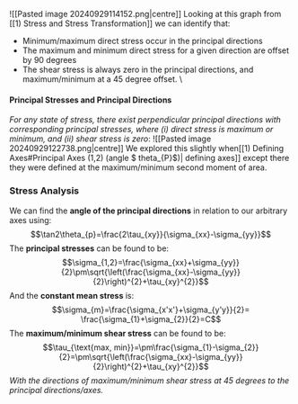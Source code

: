 ![[Pasted image 20240929114152.png|centre]]
Looking at this graph from [[1) Stress and Stress Transformation]] we can identify that:
- Minimum/maximum direct stress occur in the principal directions
- The maximum and minimum direct stress for a given direction are offset by 90 degrees
- The shear stress is always zero in the principal directions, and maximum/minimum at a 45 degree offset.
\
#### Principal Stresses and Principal Directions
*For any state of stress, there exist perpendicular principal directions with corresponding principal stresses, where (i) direct stress is maximum or minimum, and (ii) shear stress is zero*:
![[Pasted image 20240929122738.png|centre]]
We explored this slightly when[[1) Defining Axes#Principal Axes (1,2) (angle $ theta_{P}$)| defining axes]] except there they were defined at the maximum/minimum second moment of area.
### Stress Analysis
We can find the **angle of the principal directions** in relation to our arbitrary axes using:
$$\tan2\theta_{p}=\frac{2\tau_{xy}}{\sigma_{xx}-\sigma_{yy}}$$
The **principal stresses** can be found to be:
$$\sigma_{1,2}=\frac{\sigma_{xx}+\sigma_{yy}}{2}\pm\sqrt{\left(\frac{\sigma_{xx}-\sigma_{yy}}{2}\right)^{2}+\tau_{xy}^{2}}$$
And the **constant mean stress** is:
$$\sigma_{m}=\frac{\sigma_{x'x'}+\sigma_{y'y}}{2}= \frac{\sigma_{1}+\sigma_{2}}{2}=C$$
The **maximum/minimum shear stress** can be found to be:
$$\tau_{\text{max, min}}=\pm\frac{\sigma_{1}-\sigma_{2}}{2}=\pm\sqrt{\left(\frac{\sigma_{xx}-\sigma_{yy}}{2}\right)^{2}+\tau_{xy}^{2}}$$
*With the directions of maximum/minimum shear stress at 45 degrees to the principal directions/axes.*
